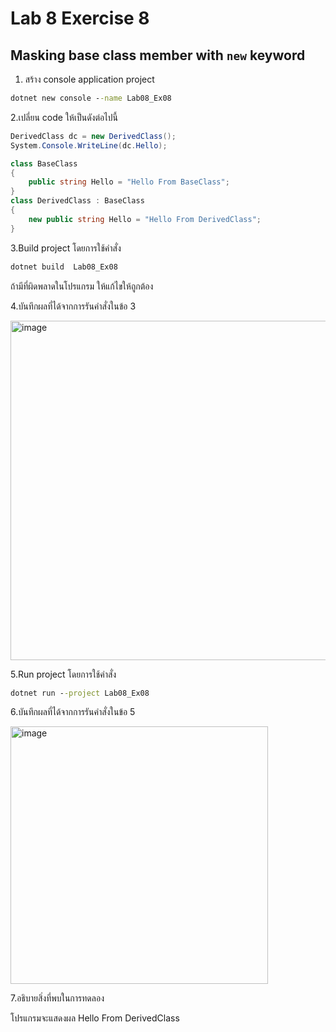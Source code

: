 # Lab 8 Exercise 8

## Masking base class member with `new` keyword

1. สร้าง console application project

```cmd
dotnet new console --name Lab08_Ex08
```

2.เปลี่ยน code ให้เป็นดังต่อไปนี้

```cs
DerivedClass dc = new DerivedClass();
System.Console.WriteLine(dc.Hello);

class BaseClass
{
    public string Hello = "Hello From BaseClass";
}
class DerivedClass : BaseClass
{
    new public string Hello = "Hello From DerivedClass";
}
```

3.Build project โดยการใช้คำสั่ง

```cmd
dotnet build  Lab08_Ex08
```

ถ้ามีที่ผิดพลาดในโปรแกรม ให้แก้ไขให้ถูกต้อง

4.บันทึกผลที่ได้จากการรันคำสั่งในข้อ 3

<img width="543" alt="image" src="https://github.com/chatladawongkanyon/03376836-OOP-2566-Lab-08/assets/144195963/5c83f351-fc53-4efb-981d-52d9408aff94">

5.Run project โดยการใช้คำสั่ง

```cmd
dotnet run --project Lab08_Ex08
```

6.บันทึกผลที่ได้จากการรันคำสั่งในข้อ 5

<img width="412" alt="image" src="https://github.com/chatladawongkanyon/03376836-OOP-2566-Lab-08/assets/144195963/e6d9d543-a9b4-4271-8732-98302c9fa07b">

7.อธิบายสิ่งที่พบในการทดลอง

โปรแกรมจะแสดงผล Hello From DerivedClass
